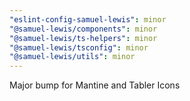 ```yaml
---
"eslint-config-samuel-lewis": minor
"@samuel-lewis/components": minor
"@samuel-lewis/ts-helpers": minor
"@samuel-lewis/tsconfig": minor
"@samuel-lewis/utils": minor
---
```


Major bump for Mantine and Tabler Icons
